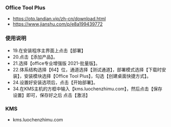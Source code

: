 

### Office Tool Plus
- https://otp.landian.vip/zh-cn/download.html
- https://www.jianshu.com/p/e8a199439772

### 使用说明
- 19.在安装程序主界面上点击【部署】
- 20.点击【添加产品】。
- 21.选择【office专业增强版 2021-批量版】。
- 22.体系结构选择【64】位，通道选择【测试通道】，部署模式选择【下载时安装】，安装模块选择【Office Tool Plus】，勾选【创建桌面快捷方式】。
- 24.设置好安装选项后，点击【开始部署】。
- 34.在KMS主机的方框中输入【kms.luochenzhimu.com】，然后点击【保存设置】即可，保存好之后 点击【激活】

### KMS
- kms.luochenzhimu.com
